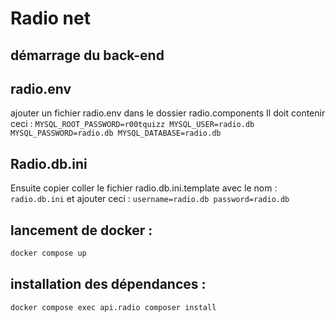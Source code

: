 # Radio net


## démarrage du back-end

##  radio.env
ajouter un fichier radio.env dans le dossier radio.components 
Il doit contenir ceci :
`
MYSQL_ROOT_PASSWORD=r00tquizz
MYSQL_USER=radio.db
MYSQL_PASSWORD=radio.db
MYSQL_DATABASE=radio.db
`

## Radio.db.ini 
Ensuite copier coller le fichier radio.db.ini.template avec le nom :
`radio.db.ini` et ajouter ceci :  `username=radio.db
password=radio.db`

## lancement de docker :
``` bash
docker compose up
```

## installation des dépendances : 
```bash 
docker compose exec api.radio composer install
```

